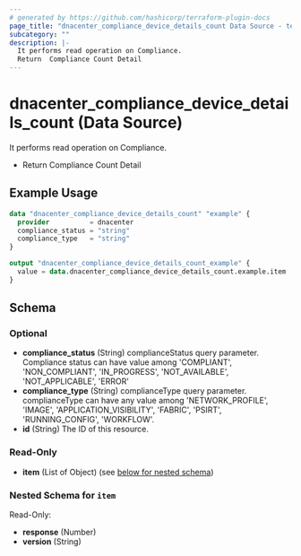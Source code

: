 ```yaml
---
# generated by https://github.com/hashicorp/terraform-plugin-docs
page_title: "dnacenter_compliance_device_details_count Data Source - terraform-provider-dnacenter"
subcategory: ""
description: |-
  It performs read operation on Compliance.
  Return  Compliance Count Detail
---
```


# dnacenter_compliance_device_details_count (Data Source)

It performs read operation on Compliance.

- Return  Compliance Count Detail

## Example Usage

```terraform
data "dnacenter_compliance_device_details_count" "example" {
  provider          = dnacenter
  compliance_status = "string"
  compliance_type   = "string"
}

output "dnacenter_compliance_device_details_count_example" {
  value = data.dnacenter_compliance_device_details_count.example.item
}
```

<!-- schema generated by tfplugindocs -->
## Schema

### Optional

- **compliance_status** (String) complianceStatus query parameter. Compliance status can have value among 'COMPLIANT', 'NON_COMPLIANT', 'IN_PROGRESS', 'NOT_AVAILABLE', 'NOT_APPLICABLE', 'ERROR'
- **compliance_type** (String) complianceType query parameter. complianceType can have any value among 'NETWORK_PROFILE', 'IMAGE', 'APPLICATION_VISIBILITY', 'FABRIC', 'PSIRT', 'RUNNING_CONFIG', 'WORKFLOW'.
- **id** (String) The ID of this resource.

### Read-Only

- **item** (List of Object) (see [below for nested schema](#nestedatt--item))

<a id="nestedatt--item"></a>
### Nested Schema for `item`

Read-Only:

- **response** (Number)
- **version** (String)


